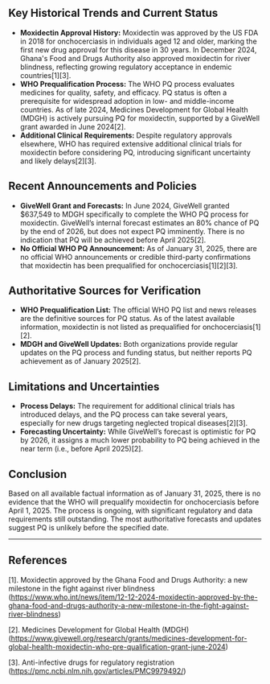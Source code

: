 ## Key Historical Trends and Current Status

- **Moxidectin Approval History:** Moxidectin was approved by the US FDA in 2018 for onchocerciasis in individuals aged 12 and older, marking the first new drug approval for this disease in 30 years. In December 2024, Ghana's Food and Drugs Authority also approved moxidectin for river blindness, reflecting growing regulatory acceptance in endemic countries[1][3].
- **WHO Prequalification Process:** The WHO PQ process evaluates medicines for quality, safety, and efficacy. PQ status is often a prerequisite for widespread adoption in low- and middle-income countries. As of late 2024, Medicines Development for Global Health (MDGH) is actively pursuing PQ for moxidectin, supported by a GiveWell grant awarded in June 2024[2].
- **Additional Clinical Requirements:** Despite regulatory approvals elsewhere, WHO has required extensive additional clinical trials for moxidectin before considering PQ, introducing significant uncertainty and likely delays[2][3].

## Recent Announcements and Policies

- **GiveWell Grant and Forecasts:** In June 2024, GiveWell granted $637,549 to MDGH specifically to complete the WHO PQ process for moxidectin. GiveWell’s internal forecast estimates an 80% chance of PQ by the end of 2026, but does not expect PQ imminently. There is no indication that PQ will be achieved before April 2025[2].
- **No Official WHO PQ Announcement:** As of January 31, 2025, there are no official WHO announcements or credible third-party confirmations that moxidectin has been prequalified for onchocerciasis[1][2][3].

## Authoritative Sources for Verification

- **WHO Prequalification List:** The official WHO PQ list and news releases are the definitive sources for PQ status. As of the latest available information, moxidectin is not listed as prequalified for onchocerciasis[1][2].
- **MDGH and GiveWell Updates:** Both organizations provide regular updates on the PQ process and funding status, but neither reports PQ achievement as of January 2025[2].

## Limitations and Uncertainties

- **Process Delays:** The requirement for additional clinical trials has introduced delays, and the PQ process can take several years, especially for new drugs targeting neglected tropical diseases[2][3].
- **Forecasting Uncertainty:** While GiveWell’s forecast is optimistic for PQ by 2026, it assigns a much lower probability to PQ being achieved in the near term (i.e., before April 2025)[2].

## Conclusion

Based on all available factual information as of January 31, 2025, there is no evidence that the WHO will prequalify moxidectin for onchocerciasis before April 1, 2025. The process is ongoing, with significant regulatory and data requirements still outstanding. The most authoritative forecasts and updates suggest PQ is unlikely before the specified date.

---

## References

[1]. Moxidectin approved by the Ghana Food and Drugs Authority: a new milestone in the fight against river blindness (https://www.who.int/news/item/12-12-2024-moxidectin-approved-by-the-ghana-food-and-drugs-authority-a-new-milestone-in-the-fight-against-river-blindness)

[2]. Medicines Development for Global Health (MDGH) (https://www.givewell.org/research/grants/medicines-development-for-global-health-moxidectin-who-pre-qualification-grant-june-2024)

[3]. Anti-infective drugs for regulatory registration (https://pmc.ncbi.nlm.nih.gov/articles/PMC9979492/)